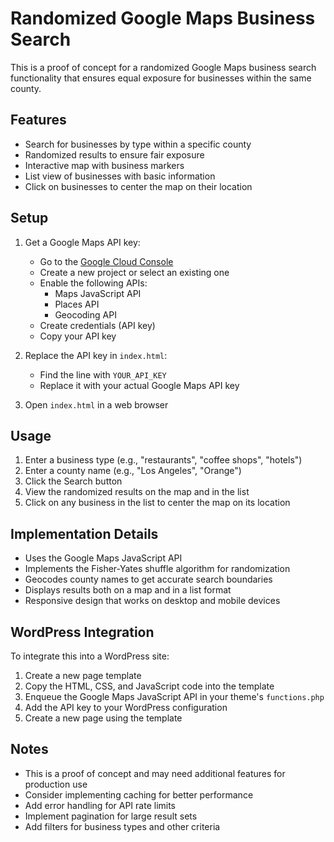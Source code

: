 # Randomized Google Maps Business Search

This is a proof of concept for a randomized Google Maps business search functionality that ensures equal exposure for businesses within the same county.

## Features

- Search for businesses by type within a specific county
- Randomized results to ensure fair exposure
- Interactive map with business markers
- List view of businesses with basic information
- Click on businesses to center the map on their location

## Setup

1. Get a Google Maps API key:
   - Go to the [Google Cloud Console](https://console.cloud.google.com/)
   - Create a new project or select an existing one
   - Enable the following APIs:
     - Maps JavaScript API
     - Places API
     - Geocoding API
   - Create credentials (API key)
   - Copy your API key

2. Replace the API key in `index.html`:
   - Find the line with `YOUR_API_KEY`
   - Replace it with your actual Google Maps API key

3. Open `index.html` in a web browser

## Usage

1. Enter a business type (e.g., "restaurants", "coffee shops", "hotels")
2. Enter a county name (e.g., "Los Angeles", "Orange")
3. Click the Search button
4. View the randomized results on the map and in the list
5. Click on any business in the list to center the map on its location

## Implementation Details

- Uses the Google Maps JavaScript API
- Implements the Fisher-Yates shuffle algorithm for randomization
- Geocodes county names to get accurate search boundaries
- Displays results both on a map and in a list format
- Responsive design that works on desktop and mobile devices

## WordPress Integration

To integrate this into a WordPress site:

1. Create a new page template
2. Copy the HTML, CSS, and JavaScript code into the template
3. Enqueue the Google Maps JavaScript API in your theme's `functions.php`
4. Add the API key to your WordPress configuration
5. Create a new page using the template

## Notes

- This is a proof of concept and may need additional features for production use
- Consider implementing caching for better performance
- Add error handling for API rate limits
- Implement pagination for large result sets
- Add filters for business types and other criteria 